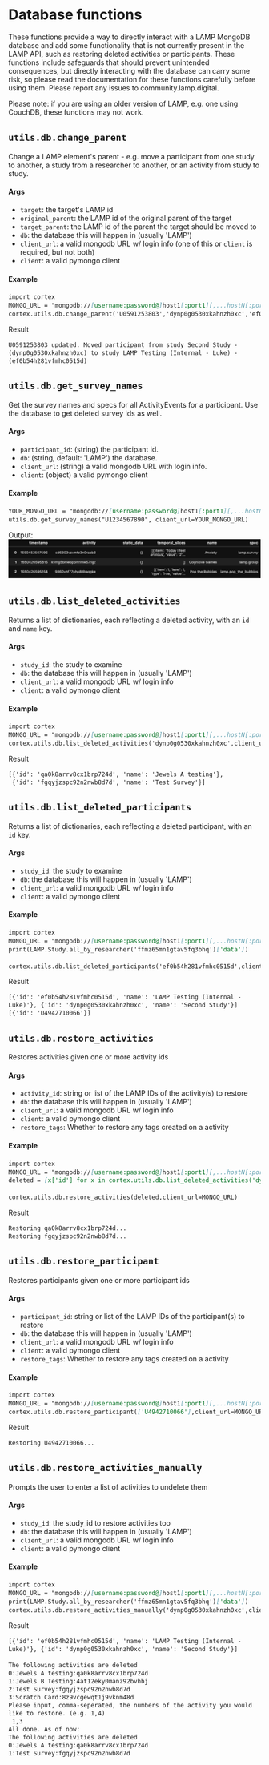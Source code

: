 # Database functions
These functions provide a way to directly interact with a LAMP MongoDB database and add some functionality that is not currently present in the LAMP API, such as restoring deleted activities or participants. These functions include safeguards that should prevent unintended consequences, but directly interacting with the database can carry some risk, so please read the documentation for these functions carefully before using them. Please report any issues to community.lamp.digital.

Please note: if you are using an older version of LAMP, e.g. one using CouchDB, these functions may not work.

## `utils.db.change_parent`
Change a LAMP element's parent - e.g. move a participant from one study to another, a study from a researcher to another, or an activity from study to study.

#### Args

- `target`: the target's LAMP id
- `original_parent`: the LAMP id of the original parent of the target
- `target_parent`: the LAMP id of the parent the target should be moved to
- `db`: the database this will happen in (usually 'LAMP')
- `client_url`: a valid mongodb URL w/ login info (one of this or `client` is required, but not both)
- `client`: a valid pymongo client

#### Example
```markdown
import cortex
MONGO_URL = "mongodb://[username:password@]host1[:port1][,...hostN[:portN]][/[defaultauthdb][?options]]"
cortex.utils.db.change_parent('U0591253803','dynp0g0530xkahnzh0xc','ef0b54h281vfmhc0515d',client_url=MONGO_URL)
```
Result
```
U0591253803 updated. Moved participant from study Second Study - (dynp0g0530xkahnzh0xc) to study LAMP Testing (Internal - Luke) - (ef0b54h281vfmhc0515d)
```

## `utils.db.get_survey_names`
Get the survey names and specs for all ActivityEvents for a participant. Use the database to get deleted survey ids as well.

#### Args

- `participant_id`: (string) the participant id.
- `db`: (string, default: 'LAMP') the database.
- `client_url`: (string) a valid mongodb URL with login info.
- `client`: (object) a valid pymongo client

#### Example

```markdown
YOUR_MONGO_URL = "mongodb://[username:password@]host1[:port1][,...hostN[:portN]][/[defaultauthdb][?options]]"
utils.db.get_survey_names("U1234567890", client_url=YOUR_MONGO_URL)
```
Output:
![](assets/db_activity_names.png)

## `utils.db.list_deleted_activities`
Returns a list of dictionaries, each reflecting a deleted activity, with an `id` and `name` key.
#### Args

- `study_id`: the study to examine
- `db`: the database this will happen in (usually 'LAMP')
- `client_url`: a valid mongodb URL w/ login info
- `client`: a valid pymongo client

#### Example
```markdown
import cortex
MONGO_URL = "mongodb://[username:password@]host1[:port1][,...hostN[:portN]][/[defaultauthdb][?options]]"
cortex.utils.db.list_deleted_activities('dynp0g0530xkahnzh0xc',client_url=MONGO_URL)
```
Result
```
[{'id': 'qa0k8arrv8cx1brp724d', 'name': 'Jewels A testing'},
 {'id': 'fgqyjzspc92n2nwb8d7d', 'name': 'Test Survey'}]
```

## `utils.db.list_deleted_participants`
Returns a list of dictionaries, each reflecting a deleted participant, with an `id` key.
#### Args

- `study_id`: the study to examine
- `db`: the database this will happen in (usually 'LAMP')
- `client_url`: a valid mongodb URL w/ login info
- `client`: a valid pymongo client

#### Example
```markdown
import cortex
MONGO_URL = "mongodb://[username:password@]host1[:port1][,...hostN[:portN]][/[defaultauthdb][?options]]"
print(LAMP.Study.all_by_researcher('ffmz65mn1gtav5fq3bhq')['data'])

cortex.utils.db.list_deleted_participants('ef0b54h281vfmhc0515d',client_url=MONGO_URL)
```
Result
```
[{'id': 'ef0b54h281vfmhc0515d', 'name': 'LAMP Testing (Internal - Luke)'}, {'id': 'dynp0g0530xkahnzh0xc', 'name': 'Second Study'}]
[{'id': 'U4942710066'}]
```

## `utils.db.restore_activities`
Restores activities given one or more activity ids
#### Args

- `activity_id`: string or list of the LAMP IDs of the activity(s) to restore
- `db`: the database this will happen in (usually 'LAMP')
- `client_url`: a valid mongodb URL w/ login info
- `client`: a valid pymongo client
- `restore_tags`: Whether to restore any tags created on a activity

#### Example
```markdown
import cortex
MONGO_URL = "mongodb://[username:password@]host1[:port1][,...hostN[:portN]][/[defaultauthdb][?options]]"
deleted = [x['id'] for x in cortex.utils.db.list_deleted_activities('dynp0g0530xkahnzh0xc',client_url=MONGO_URL)]

cortex.utils.db.restore_activities(deleted,client_url=MONGO_URL)
```
Result
```
Restoring qa0k8arrv8cx1brp724d...
Restoring fgqyjzspc92n2nwb8d7d...
```


## `utils.db.restore_participant`
Restores participants given one or more participant ids
#### Args

- `participant_id`: string or list of the LAMP IDs of the participant(s) to restore
- `db`: the database this will happen in (usually 'LAMP')
- `client_url`: a valid mongodb URL w/ login info
- `client`: a valid pymongo client
- `restore_tags`: Whether to restore any tags created on a activity

#### Example
```markdown
import cortex
MONGO_URL = "mongodb://[username:password@]host1[:port1][,...hostN[:portN]][/[defaultauthdb][?options]]"
cortex.utils.db.restore_participant(['U4942710066'],client_url=MONGO_URL)
```
Result
```
Restoring U4942710066...
```

## `utils.db.restore_activities_manually`
Prompts the user to enter a list of activities to undelete them

#### Args

- `study_id`: the study_id to restore activities too
- `db`: the database this will happen in (usually 'LAMP')
- `client_url`: a valid mongodb URL w/ login info
- `client`: a valid pymongo client

#### Example
```markdown
import cortex
MONGO_URL = "mongodb://[username:password@]host1[:port1][,...hostN[:portN]][/[defaultauthdb][?options]]"
print(LAMP.Study.all_by_researcher('ffmz65mn1gtav5fq3bhq')['data'])
cortex.utils.db.restore_activities_manually('dynp0g0530xkahnzh0xc',client_url=MONGO_URL)
```
Result
```
[{'id': 'ef0b54h281vfmhc0515d', 'name': 'LAMP Testing (Internal - Luke)'}, {'id': 'dynp0g0530xkahnzh0xc', 'name': 'Second Study'}]

The following activities are deleted
0:Jewels A testing:qa0k8arrv8cx1brp724d
1:Jewels B Testing:4at12eky0manz92bvhbj
2:Test Survey:fgqyjzspc92n2nwb8d7d
3:Scratch Card:8z9vcgewqt1j9vknm48d
Please input, comma-seperated, the numbers of the activity you would like to restore. (e.g. 1,4)
 1,3
All done. As of now:
The following activities are deleted
0:Jewels A testing:qa0k8arrv8cx1brp724d
1:Test Survey:fgqyjzspc92n2nwb8d7d
```
